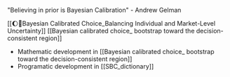 
"Believing in prior is Bayesian Calibration" - Andrew Gelman

[[🌔🌊Bayesian Calibrated Choice_Balancing Individual and Market-Level Uncertainty]]
[[Bayesian calibrated choice_ bootstrap toward the decision-consistent region]]

-   Mathematic development in [[Bayesian calibrated choice_ bootstrap toward the decision-consistent region]]
-   Programatic development in [[SBC_dictionary]]